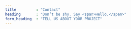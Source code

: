```yaml
---
title         : "Contact"
heading       : "Don’t be shy. Say <span>Hello.</span>"
form_heading  : "TELL US ABOUT YOUR PROJECT"
---
```


